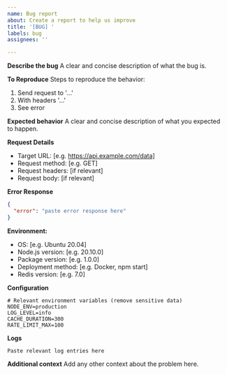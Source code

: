 ```yaml
---
name: Bug report
about: Create a report to help us improve
title: '[BUG] '
labels: bug
assignees: ''

---
```


**Describe the bug**
A clear and concise description of what the bug is.

**To Reproduce**
Steps to reproduce the behavior:
1. Send request to '...'
2. With headers '...'
3. See error

**Expected behavior**
A clear and concise description of what you expected to happen.

**Request Details**
- Target URL: [e.g. https://api.example.com/data]
- Request method: [e.g. GET]
- Request headers: [if relevant]
- Request body: [if relevant]

**Error Response**
```json
{
  "error": "paste error response here"
}
```

**Environment:**
- OS: [e.g. Ubuntu 20.04]
- Node.js version: [e.g. 20.10.0]
- Package version: [e.g. 1.0.0]
- Deployment method: [e.g. Docker, npm start]
- Redis version: [e.g. 7.0]

**Configuration**
```env
# Relevant environment variables (remove sensitive data)
NODE_ENV=production
LOG_LEVEL=info
CACHE_DURATION=300
RATE_LIMIT_MAX=100
```

**Logs**
```
Paste relevant log entries here
```

**Additional context**
Add any other context about the problem here.